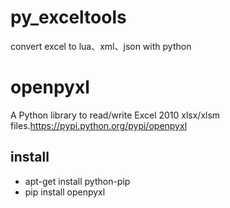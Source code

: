 # py_exceltools
convert excel to lua、xml、json with python

# openpyxl
A Python library to read/write Excel 2010 xlsx/xlsm files.https://pypi.python.org/pypi/openpyxl
## install
* apt-get install python-pip
* pip install openpyxl

